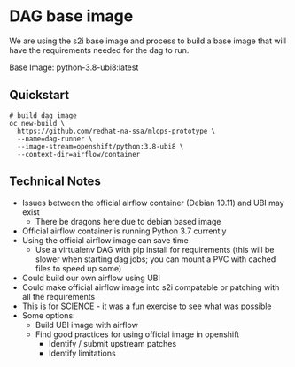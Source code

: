 # DAG base image

We are using the s2i base image and process to build a
base image that will have the requirements needed for the dag to run.

Base Image: python-3.8-ubi8:latest

## Quickstart
```
# build dag image
oc new-build \
  https://github.com/redhat-na-ssa/mlops-prototype \
  --name=dag-runner \
  --image-stream=openshift/python:3.8-ubi8 \
  --context-dir=airflow/container
```

## Technical Notes

- Issues between the official airflow container (Debian 10.11) and UBI may exist
  - There be dragons here due to debian based image
- Official airflow container is running Python 3.7 currently
- Using the official airflow image can save time
  - Use a virtualenv DAG with pip install for requirements (this will be slower when starting dag jobs; you can mount a PVC with cached files to speed up some)
- Could build our own airflow using UBI
- Could make official airflow image into s2i compatable or patching with all the requirements
- This is for SCIENCE - it was a fun exercise to see what was possible
- Some options:
  - Build UBI image with airflow
  - Find good practices for using official image in openshift
    - Identify / submit upstream patches
    - Identify limitations
